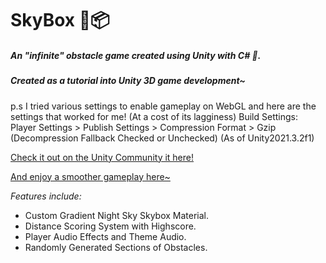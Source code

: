 # SkyBox 🌌📦
##### An "infinite" obstacle game created using Unity with C# 👾.
##### Created as a tutorial into Unity 3D game development~

p.s I tried various settings to enable gameplay on WebGL and here are the settings that worked for me! (At a cost of its lagginess)
Build Settings: Player Settings > Publish Settings > Compression Format > Gzip (Decompression Fallback Checked or Unchecked)
(As of Unity2021.3.2f1)

<p><a href = "https://play.unity.com/mg/other/skybox_webgzip">Check it out on the Unity Community it here!</a></p>
<p><a href = "https://isabelchong.github.io/SkyBox/">And enjoy a smoother gameplay here~</a></p>

<i>Features include:</i>
- Custom Gradient Night Sky Skybox Material.
- Distance Scoring System with Highscore.
- Player Audio Effects and Theme Audio.
- Randomly Generated Sections of Obstacles.
